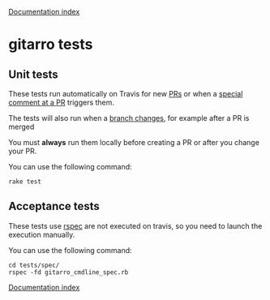 [Documentation index](../README.md#documentation)

# gitarro tests

## Unit tests 

These tests run automatically on Travis for new [PRs](https://travis-ci.org/openSUSE/gitarro/pull_requests) or when a [special comment at a PR](ADVANCED.md#retriggering-a-specific-test) triggers them.

The tests will also run when a [branch changes](https://travis-ci.org/openSUSE/gitarro/branches), for example after a PR is merged

You must **always** run them locally before creating a PR or after you change your PR.

You can use the following command:

```console
rake test
```

## Acceptance tests

These tests use [rspec](http://rspec.info/) are not executed on travis, so you need to launch the execution manually.

You can use the following command:

```console
cd tests/spec/
rspec -fd gitarro_cmdline_spec.rb
```



[Documentation index](../README.md#documentation)
